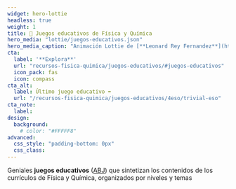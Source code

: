 ```yaml
---
widget: hero-lottie
headless: true
weight: 1
title: 🧩 Juegos educativos de Física y Química
hero_media: "lottie/juegos-educativos.json"
hero_media_caption: "Animación Lottie de [**Leonard Rey Fernandez**](https://lottiefiles.com/14486-puzzle)"
cta:
  label: '**Explora**'
  url: "recursos-fisica-quimica/juegos-educativos/#juegos-educativos"
  icon_pack: fas
  icon: compass
cta_alt:
  label: Último juego educativo ➡️
  url: "/recursos-fisica-quimica/juegos-educativos/4eso/trivial-eso"
cta_note:
  label:
design:
  background:
    # color: "#FFFFF8"
advanced:
  css_style: "padding-bottom: 0px"
  css_class: 
---
```


Geniales **juegos educativos** ([ABJ](https://es.wikipedia.org/wiki/Aprendizaje_basado_en_juegos)) que sintetizan los contenidos de los currículos de Física y Química, organizados por niveles y temas